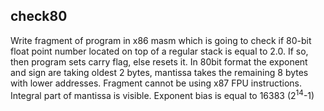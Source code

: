 ## check80

Write fragment of program in x86 masm which is going to check if 80-bit float point number located on top of a regular stack is equal to 2.0.
If so, then program sets carry flag, else resets it.
In 80bit format the exponent and sign are taking oldest 2 bytes, mantissa takes the remaining 8 bytes with lower addresses.
Fragment cannot be using x87 FPU instructions. Integral part of mantissa is visible.
Exponent bias is equal to 16383 (2<sup>14</sup>-1)
